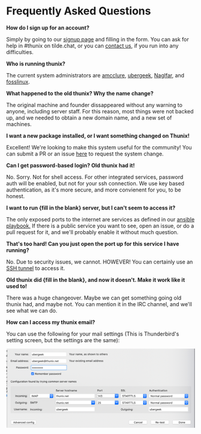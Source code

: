 # Frequently Asked Questions

**How do I sign up for an account?**

Simply by going to our [signup page](/signup) and filling in the form. You can ask for help in \#thunix on tilde.chat, or you can [contact us](contact), if you run into any difficulties.

**Who is running thunix?**

The current system administrators are [amcclure](/~amcclure), [ubergeek](/~ubergeek), [Naglfar](/~naglfar), and [fosslinux](/~fosslinux).

**What happened to the old thunix? Why the name change?**

The original machine and founder dissappeared without any warning to anyone, including server staff. For this reason, most things were not backed up, and we needed to obtain a new domain name, and a new set of machines.

**I want a new package installed, or I want something changed on Thunix!**

Excellent! We're looking to make this system useful for the community! You can submit a PR or an issue [here](https://tildegit.org/thunix/ansible) to request the system change.

**Can I get password-based login? Old thunix had it!**

No. Sorry. Not for shell access. For other integrated services, password auth will be enabled, but not for your ssh connection. We use key based authentication, as it's more secure, and more convienent for you, to be honest.

**I want to run {fill in the blank} server, but I can't seem to access it?**

The only exposed ports to the internet are services as defined in our [ansible playbook.](https://tildegit.org/thunix/ansible) If there is a public service you want to see, open an issue, or do a pull request for it, and we'll probably enable it without much question.

**That's too hard! Can you just open the port up for this service I have running?**

No. Due to security issues, we cannot. HOWEVER! You can certainly use an [SSH tunnel](https://duckduckgo.com/?q=ssh+tunnnel) to access it.

**Old thunix did {fill in the blank}, and now it doesn't. Make it work like it used to!**

There was a huge changeover. Maybe we can get something going old thunix had, and maybe not. You can mention it in the IRC channel, and we'll see what we can do.

**How can I access my thunix email?**

You can use the following for your mail settings (This is Thunderbird's setting screen, but the settings are the same):

[![](/media/mail.png)](/media/mail.png)
